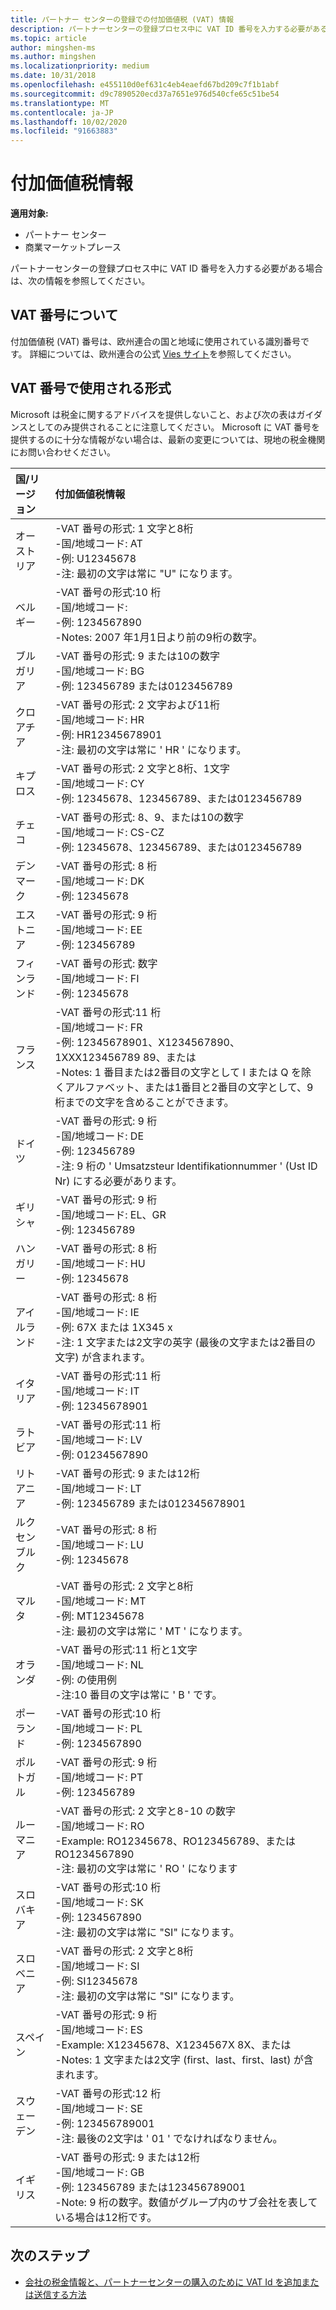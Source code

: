 ```yaml
---
title: パートナー センターの登録での付加価値税 (VAT) 情報
description: パートナーセンターの登録プロセス中に VAT ID 番号を入力する必要がある場合は、この情報を参考にしてください。
ms.topic: article
author: mingshen-ms
ms.author: mingshen
ms.localizationpriority: medium
ms.date: 10/31/2018
ms.openlocfilehash: e455110d0ef631c4eb4eaefd67bd209c7f1b1abf
ms.sourcegitcommit: d9c7890520ecd37a7651e976d540cfe65c51be54
ms.translationtype: MT
ms.contentlocale: ja-JP
ms.lasthandoff: 10/02/2020
ms.locfileid: "91663883"
---
```

# <a name="vat-info"></a>付加価値税情報

**適用対象:**

- パートナー センター
- 商業マーケットプレース

パートナーセンターの登録プロセス中に VAT ID 番号を入力する必要がある場合は、次の情報を参照してください。

## <a name="understanding-vat-numbers"></a>VAT 番号について

付加価値税 (VAT) 番号は、欧州連合の国と地域に使用されている識別番号です。 詳細については、欧州連合の公式 [Vies サイト](http://ec.europa.eu/taxation_customs/vies/vieshome.do)を参照してください。

## <a name="accepted-formats-for-vat-numbers"></a>VAT 番号で使用される形式

Microsoft は税金に関するアドバイスを提供しないこと、および次の表はガイダンスとしてのみ提供されることに注意してください。 Microsoft に VAT 番号を提供するのに十分な情報がない場合は、最新の変更については、現地の税金機関にお問い合わせください。

|国/リージョン | 付加価値税情報 |
|:------------|:----------|
|オーストリア  |-VAT 番号の形式: 1 文字と8桁<br/>-国/地域コード: AT<br/>-例: U12345678<br/>-注: 最初の文字は常に "U" になります。 |
|ベルギー  |-VAT 番号の形式:10 桁<br/>-国/地域コード:<br/>-例: 1234567890<br/>-Notes: 2007 年1月1日より前の9桁の数字。 |
| ブルガリア  |-VAT 番号の形式: 9 または10の数字<br/>-国/地域コード: BG<br/>-例: 123456789 または0123456789 |
| クロアチア |-VAT 番号の形式: 2 文字および11桁<br/>-国/地域コード: HR<br/>-例: HR12345678901<br/>-注: 最初の文字は常に ' HR ' になります。 |
|キプロス |-VAT 番号の形式: 2 文字と8桁、1文字<br/>-国/地域コード: CY<br/>-例: 12345678、123456789、または0123456789 |
|チェコ |-VAT 番号の形式: 8、9、または10の数字<br/>-国/地域コード: CS-CZ<br/>-例: 12345678、123456789、または0123456789 |
| デンマーク |-VAT 番号の形式: 8 桁<br/>-国/地域コード: DK<br/>-例: 12345678<br/> |
|エストニア |-VAT 番号の形式: 9 桁<br/>-国/地域コード: EE<br/>-例: 123456789<br/> |
|フィンランド |-VAT 番号の形式: 数字<br/>-国/地域コード: FI<br/>-例: 12345678 |
|フランス |-VAT 番号の形式:11 桁<br/>-国/地域コード: FR<br/>-例: 12345678901、X1234567890、1XXX123456789 89、または<br/>-Notes: 1 番目または2番目の文字として I または Q を除くアルファベット、または1番目と2番目の文字として、9桁までの文字を含めることができます。 |
|ドイツ |-VAT 番号の形式: 9 桁<br/>-国/地域コード: DE<br/>-例: 123456789<br/>-注: 9 桁の ' Umsatzsteur Identifikationnummer ' (Ust ID Nr) にする必要があります。 |
|ギリシャ |-VAT 番号の形式: 9 桁<br/>-国/地域コード: EL、GR<br/>-例: 123456789 |
|ハンガリー |-VAT 番号の形式: 8 桁<br/>-国/地域コード: HU<br/>-例: 12345678 |
|アイルランド |-VAT 番号の形式: 8 桁<br/>-国/地域コード: IE<br/>-例: 67X または 1X345 x<br/>-注: 1 文字または2文字の英字 (最後の文字または2番目の文字) が含まれます。 |
|イタリア |-VAT 番号の形式:11 桁<br/>-国/地域コード: IT<br/>-例: 12345678901 |
|ラトビア |-VAT 番号の形式:11 桁<br/>-国/地域コード: LV<br/>-例: 01234567890 |
|リトアニア |-VAT 番号の形式: 9 または12桁<br/>-国/地域コード: LT<br/>-例: 123456789 または012345678901 |
|ルクセンブルク |-VAT 番号の形式: 8 桁<br/>-国/地域コード: LU<br/>-例: 12345678 |
|マルタ |-VAT 番号の形式: 2 文字と8桁<br/>-国/地域コード: MT</br>-例: MT12345678<br/>-注: 最初の文字は常に ' MT ' になります。 |
|オランダ |-VAT 番号の形式:11 桁と1文字<br/>-国/地域コード: NL<br/>-例: の使用例<br/>-注:10 番目の文字は常に ' B ' です。 |
|ポーランド |-VAT 番号の形式:10 桁<br/>-国/地域コード: PL<br/>-例: 1234567890 |
|ポルトガル |-VAT 番号の形式: 9 桁<br/>-国/地域コード: PT<br/>-例: 123456789 |
|ルーマニア |-VAT 番号の形式: 2 文字と8-10 の数字<br/>-国/地域コード: RO<br/>-Example: RO12345678、RO123456789、または RO1234567890<br/>-注: 最初の文字は常に ' RO ' になります |
|スロバキア |-VAT 番号の形式:10 桁<br/>-国/地域コード: SK<br/>-例: 1234567890<br/>-注: 最初の文字は常に "SI" になります。 |
|スロベニア |-VAT 番号の形式: 2 文字と8桁<br/>-国/地域コード: SI<br/>-例: SI12345678<br/>-注: 最初の文字は常に "SI" になります。 |
|スペイン |-VAT 番号の形式: 9 桁<br/>-国/地域コード: ES<br/>-Example: X12345678、X1234567X 8X、または<br/>-Notes: 1 文字または2文字 (first、last、first、last) が含まれます。 |
|スウェーデン |-VAT 番号の形式:12 桁<br/>-国/地域コード: SE<br/>-例: 123456789001<br/>-注: 最後の2文字は ' 01 ' でなければなりません。 |
|イギリス |-VAT 番号の形式: 9 または12桁<br/>-国/地域コード: GB<br/>-例: 123456789 または123456789001<br/>-Note: 9 桁の数字。数値がグループ内のサブ会社を表している場合は12桁です。 |
## <a name="next-steps"></a>次のステップ

- [会社の税金情報と、パートナーセンターの購入のために VAT Id を追加または送信する方法](organization-tax-info.md)
